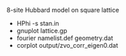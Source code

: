8-site Hubbard model on square lattice

* HPhi -s stan.in
* gnuplot lattice.gp
* fourier namelist.def geometry.dat
* corplot output/zvo_corr_eigen0.dat
